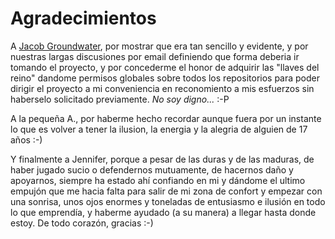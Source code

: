 # Agradecimientos

A [Jacob Groundwater](https://github.com/groundwater), por mostrar que era tan
sencillo y evidente, y por nuestras largas discusiones por email definiendo que
forma deberia ir tomando el proyecto, y por concederme el honor de adquirir las
"llaves del reino" dandome permisos globales sobre todos los repositorios para
poder dirigir el proyecto a mi conveniencia en reconomiento a mis esfuerzos sin
haberselo solicitado previamente. *No soy digno...* :-P

A la pequeña A., por haberme hecho recordar aunque fuera por un instante lo que
es volver a tener la ilusion, la energia y la alegria de alguien de 17 años :-)

Y finalmente a Jennifer, porque a pesar de las duras y de las maduras, de haber
jugado sucio o defendernos mutuamente, de hacernos daño y apoyarnos, siempre ha
estado ahí confiando en mi y dándome el ultimo empujón que me hacia falta para
salir de mi zona de confort y empezar con una sonrisa, unos ojos enormes y
toneladas de entusiasmo e ilusión en todo lo que emprendía, y haberme ayudado (a
su manera) a llegar hasta donde estoy. De todo corazón, gracias :-)

